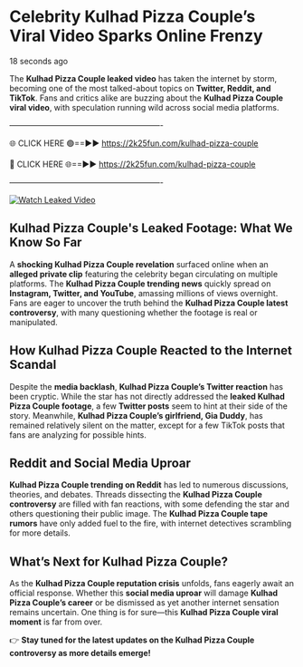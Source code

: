 # Celebrity Kulhad Pizza Couple’s Viral Video Sparks Online Frenzy

18 seconds ago

The **Kulhad Pizza Couple leaked video** has taken the internet by storm, becoming one of the most talked-about topics on **Twitter, Reddit, and TikTok**. Fans and critics alike are buzzing about the **Kulhad Pizza Couple viral video**, with speculation running wild across social media platforms.

———————————————————-

🌐 CLICK HERE 🟢==►► https://2k25fun.com/kulhad-pizza-couple

🔴 CLICK HERE 🌐==►► https://2k25fun.com/kulhad-pizza-couple

———————————————————-

[![Watch Leaked Video](https://miro.medium.com/v2/resize:fit:828/format:webp/1*cilzJN44JGOrTw9NJCrNHA.gif "Watch Leaked Video")](https://2k25fun.com/kulhad-pizza-couple)

## **Kulhad Pizza Couple's Leaked Footage: What We Know So Far**  
A **shocking Kulhad Pizza Couple revelation** surfaced online when an **alleged private clip** featuring the celebrity began circulating on multiple platforms. The **Kulhad Pizza Couple trending news** quickly spread on **Instagram, Twitter, and YouTube**, amassing millions of views overnight. Fans are eager to uncover the truth behind the **Kulhad Pizza Couple latest controversy**, with many questioning whether the footage is real or manipulated.  

## **How Kulhad Pizza Couple Reacted to the Internet Scandal**  
Despite the **media backlash**, **Kulhad Pizza Couple’s Twitter reaction** has been cryptic. While the star has not directly addressed the **leaked Kulhad Pizza Couple footage**, a few **Twitter posts** seem to hint at their side of the story. Meanwhile, **Kulhad Pizza Couple’s girlfriend, Gia Duddy**, has remained relatively silent on the matter, except for a few TikTok posts that fans are analyzing for possible hints.  

## **Reddit and Social Media Uproar**  
**Kulhad Pizza Couple trending on Reddit** has led to numerous discussions, theories, and debates. Threads dissecting the **Kulhad Pizza Couple controversy** are filled with fan reactions, with some defending the star and others questioning their public image. The **Kulhad Pizza Couple tape rumors** have only added fuel to the fire, with internet detectives scrambling for more details.  

## **What’s Next for Kulhad Pizza Couple?**  
As the **Kulhad Pizza Couple reputation crisis** unfolds, fans eagerly await an official response. Whether this **social media uproar** will damage **Kulhad Pizza Couple’s career** or be dismissed as yet another internet sensation remains uncertain. One thing is for sure—this **Kulhad Pizza Couple viral moment** is far from over.  

👉 **Stay tuned for the latest updates on the Kulhad Pizza Couple controversy as more details emerge!**  